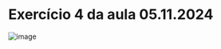 # Exercício 4 da aula 05.11.2024
![image](https://github.com/user-attachments/assets/cb8a1358-a40a-4235-a243-001ff6398bbf)
